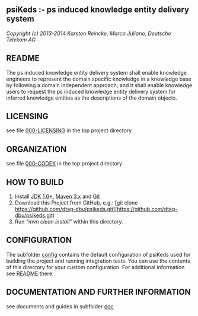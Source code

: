 psiKeds :- ps induced knowledge entity delivery system
------------------------------------------------------

*Copyright (c) 2013-2014 Karsten Reincke, Marco Juliano, Deutsche Telekom AG*

README
------
The ps induced knowledge entity delivery system shall enable knowledge
engineers to represent the domain specific knowledge in a knowledge base by
following a domain independent approach; and it shall enable knowledge users
to request the ps induced knowledge entity delivery system for inferred
knowledge entities as the descriptions of the domain objects.

LICENSING
---------
see file [000-LICENSING](000-LICENSING) in the top project directory

ORGANIZATION
------------
see file [000-CODEX](000-CODEX) in the top project directory

HOW TO BUILD
------------
1. Install [JDK 1.6+](http://www.oracle.com/technetwork/java/javase/downloads/index.html), [Maven 3.x](http://maven.apache.org/download.cgi) and [Git](http://git-scm.com/downloads)
2. Download this Project from GitHub, e.g.: [git clone https://github.com/dtag-dbu/psikeds.git](https://github.com/dtag-dbu/psikeds.git)
3. Run *"mvn clean install"* within this directory.

CONFIGURATION
-------------
The subfolder [config](config/) contains the default configuration of psiKeds
used for building the project and running integration tests. You can use the
contents of this directory for your custom configuration. For additional information
see [README](config/README.md) there.

DOCUMENTATION AND FURTHER INFORMATION
-------------------------------------
see documents and guides in subfolder [doc](doc/)
